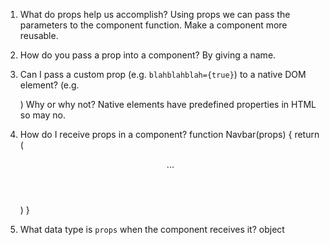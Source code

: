 1. What do props help us accomplish?
Using props we can pass the parameters to the component function.
Make a component more reusable.


2. How do you pass a prop into a component?
By giving a name.
<MyAwesomeHeader title="???" />


3. Can I pass a custom prop (e.g. `blahblahblah={true}`) to a native
   DOM element? (e.g. <div blahblahblah={true}>) Why or why not?
Native elements have predefined properties in HTML so may no.   


4. How do I receive props in a component?
function Navbar(props) {
    return (
        <header>
            ...
        </header>
    )
}


5. What data type is `props` when the component receives it?
object